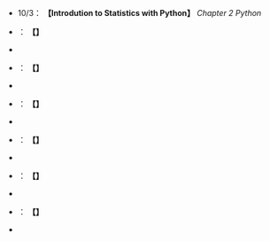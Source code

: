 * 10/3： **【Introdution to Statistics with Python】** *Chapter 2 Python*

* ： **【】**
*         

* ： **【】**
*         

* ： **【】**
*         

* ： **【】**
*          

* ： **【】**
*         

* ： **【】**
*         
